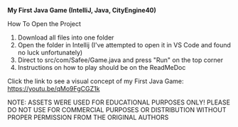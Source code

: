 <b> My First Java Game (IntelliJ, Java, CityEngine40) </b>

How To Open the Project

1. Download all files into one folder
2. Open the folder in Intellij (I've attempted to open it in VS Code and found no luck unfortunately)
3. Direct to src/com/Safee/Game.java and press "Run" on the top corner
4. Instructions on how to play should be on the ReadMeDoc

Click the link to see a visual concept of my First Java Game: https://youtu.be/qMo9FgCGZ1k

NOTE: ASSETS WERE USED FOR EDUCATIONAL PURPOSES ONLY! PLEASE DO NOT USE FOR COMMERCIAL PURPOSES OR DISTRIBUTION WITHOUT PROPER PERMISSION FROM THE ORIGINAL AUTHORS
